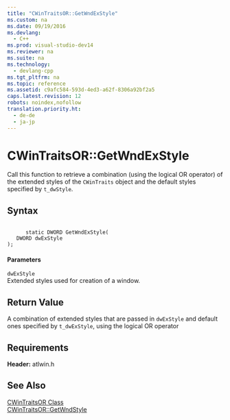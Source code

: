 ```yaml
---
title: "CWinTraitsOR::GetWndExStyle"
ms.custom: na
ms.date: 09/19/2016
ms.devlang: 
  - C++
ms.prod: visual-studio-dev14
ms.reviewer: na
ms.suite: na
ms.technology: 
  - devlang-cpp
ms.tgt_pltfrm: na
ms.topic: reference
ms.assetid: c9afc584-593d-4ed3-a62f-8306a92bf2a5
caps.latest.revision: 12
robots: noindex,nofollow
translation.priority.ht: 
  - de-de
  - ja-jp
---
```

# CWinTraitsOR::GetWndExStyle
Call this function to retrieve a combination (using the logical OR operator) of the extended styles of the `CWinTraits` object and the default styles specified by `t_dwStyle`.  
  
## Syntax  
  
```  
  
      static DWORD GetWndExStyle(  
   DWORD dwExStyle   
);  
```  
  
#### Parameters  
 `dwExStyle`  
 Extended styles used for creation of a window.  
  
## Return Value  
 A combination of extended styles that are passed in `dwExStyle` and default ones specified by `t_dwExStyle`, using the logical OR operator  
  
## Requirements  
 **Header:** atlwin.h  
  
## See Also  
 [CWinTraitsOR Class](../vs140/CWinTraitsOR-Class.md)   
 [CWinTraitsOR::GetWndStyle](../vs140/CWinTraitsOR--GetWndStyle.md)
